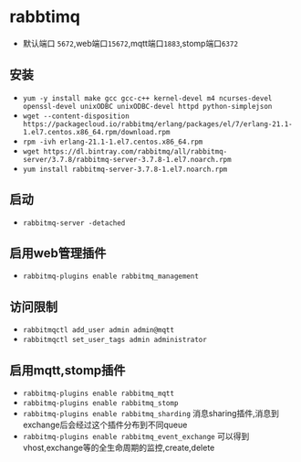 # rabbtimq
- 默认端口 `5672`,web端口`15672`,mqtt端口`1883`,stomp端口`6372`
## 安装
- `yum -y install make gcc gcc-c++ kernel-devel m4 ncurses-devel openssl-devel unixODBC unixODBC-devel httpd python-simplejson`
- `wget --content-disposition https://packagecloud.io/rabbitmq/erlang/packages/el/7/erlang-21.1-1.el7.centos.x86_64.rpm/download.rpm`
- `rpm -ivh erlang-21.1-1.el7.centos.x86_64.rpm`
- `wget https://dl.bintray.com/rabbitmq/all/rabbitmq-server/3.7.8/rabbitmq-server-3.7.8-1.el7.noarch.rpm`
- `yum install rabbitmq-server-3.7.8-1.el7.noarch.rpm`
## 启动
- `rabbitmq-server -detached`
## 启用web管理插件
- `rabbitmq-plugins enable rabbitmq_management`
## 访问限制
- `rabbitmqctl add_user admin admin@mqtt`
- `rabbitmqctl set_user_tags admin administrator`
## 启用mqtt,stomp插件
- `rabbitmq-plugins enable rabbitmq_mqtt`
- `rabbitmq-plugins enable rabbitmq_stomp`
- `rabbitmq-plugins enable rabbitmq_sharding` 消息sharing插件,消息到exchange后会经过这个插件分布到不同queue
- `rabbitmq-plugins enable rabbitmq_event_exchange` 可以得到vhost,exchange等的全生命周期的监控,create,delete

